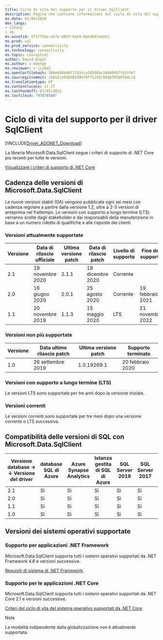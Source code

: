 ```yaml
---
title: Ciclo di vita del supporto per il driver SqlClient
description: Pagina che contiene informazioni sul ciclo di vita del supporto tecnico.
ms.date: 01/04/2020
dev_langs:
- csharp
- vb
ms.assetid: 6f5ff56a-a57e-49d7-8ae9-bbed697e42e3
ms.prod: sql
ms.prod_service: connectivity
ms.technology: connectivity
ms.topic: conceptual
author: David-Engel
ms.author: v-daenge
ms.reviewer: v-jizho2
ms.openlocfilehash: 200e600448f1f93cca3d566be10d6065ffd537e7
ms.sourcegitcommit: cb8e2ce950d8199470ff1259c9430f0560f0dc1d
ms.translationtype: HT
ms.contentlocale: it-IT
ms.lasthandoff: 01/05/2021
ms.locfileid: "97878584"
---
```

# <a name="sqlclient-driver-support-lifecycle"></a>Ciclo di vita del supporto per il driver SqlClient

[!INCLUDE[Driver_ADONET_Download](../../includes/driver_adonet_download.md)]

La libreria Microsoft.Data.SqlClient segue i criteri di supporto di .NET Core più recenti per tutte le versioni.

[Visualizzare i criteri di supporto di .NET Core](https://dotnet.microsoft.com/platform/support/policy/dotnet-core)

## <a name="microsoftdatasqlclient-release-cadence"></a>Cadenza delle versioni di Microsoft.Data.SqlClient

Le nuove versioni stabili (GA) vengono pubblicate ogni sei mesi con cadenza regolare a partire dalla versione 1.2, oltre a 2-3 versioni di anteprima nel frattempo. Le versioni con supporto a lungo termine (LTS) verranno scelte dagli stakeholder e dai responsabili della manutenzione in base a un numero ridotto di qualifiche e alle risposte dei clienti.

### <a name="actively-supported-releases"></a>Versioni attualmente supportate

| Versione | Data di rilascio ufficiale | Ultima versione patch | Data di rilascio patch | Livello di supporto  | Fine del supporto |
| -- | -- | -- | -- | -- | -- |
| 2.1 | 19 novembre 2020 | 2.1.1 | 18 dicembre 2020 | Corrente | |
| 2.0 | 16 giugno 2020 | 2.0.1 | 25 agosto 2020 | Corrente | 19 febbraio 2021 |
| 1.1 | 20 novembre 2019 | 1.1.3 | 15 maggio 2020 | LTS | 21 novembre 2022 |

### <a name="out-of-support-releases"></a>Versioni non più supportate

| Versione | Data ultimo rilascio patch | Ultima versione patch | Supporto terminato |
| -- | -- | -- | -- |
| 1.0 | 26 settembre 2019 | 1.0.19269.1 | 20 febbraio 2020 |

### <a name="long-term-support-lts-releases"></a>Versioni con supporto a lungo termine (LTS)

Le versioni LTS sono supportate per tre anni dopo la versione iniziale.

### <a name="current-releases"></a>Versioni correnti

Le versioni correnti sono supportate per tre mesi dopo una versione corrente o LTS successiva.

## <a name="sql-version-compatibility-with-microsoftdatasqlclient"></a>Compatibilità delle versioni di SQL con Microsoft.Data.SqlClient

|Versione database&nbsp;&#8594;<br />&#8595; Versione del driver|database SQL di Azure|Azure Synapse Analytics|Istanza gestita di SQL di Azure|SQL Server 2019|SQL Server 2017|SQL Server 2016|SQL Server 2014|SQL Server 2012|
|---|---|---|---|---|---|---|---|---|
|2.1|Sì|Sì|Sì|Sì|Sì|Sì|Sì|Sì|
|2.0|Sì|Sì|Sì|Sì|Sì|Sì|Sì|Sì|
|1.1|Sì|Sì|Sì|Sì|Sì|Sì|Sì|Sì|
|1.0|Sì|Sì|Sì|Sì|Sì|Sì|Sì|Sì|

## <a name="supported-os-versions"></a>Versioni dei sistemi operativi supportate

### <a name="support-for-net-framework-applications"></a>Supporto per applicazioni .NET Framework

Microsoft.Data.SqlClient supporta tutti i sistemi operativi supportati da .NET Framework 4.6 e versioni successive.

[Requisiti di sistema di .NET Framework](/dotnet/framework/get-started/system-requirements).

### <a name="support-for-net-core-applications"></a>Supporto per le applicazioni .NET Core

Microsoft.Data.SqlClient supporta tutti i sistemi operativi supportati da .NET Core 2.1 e versioni successive.

[Criteri del ciclo di vita del sistema operativo supportati da .NET Core](https://github.com/dotnet/core/blob/master/os-lifecycle-policy.md).

> [!NOTE]
> La modalità indipendente dalla globalizzazione non è attualmente supportata.
